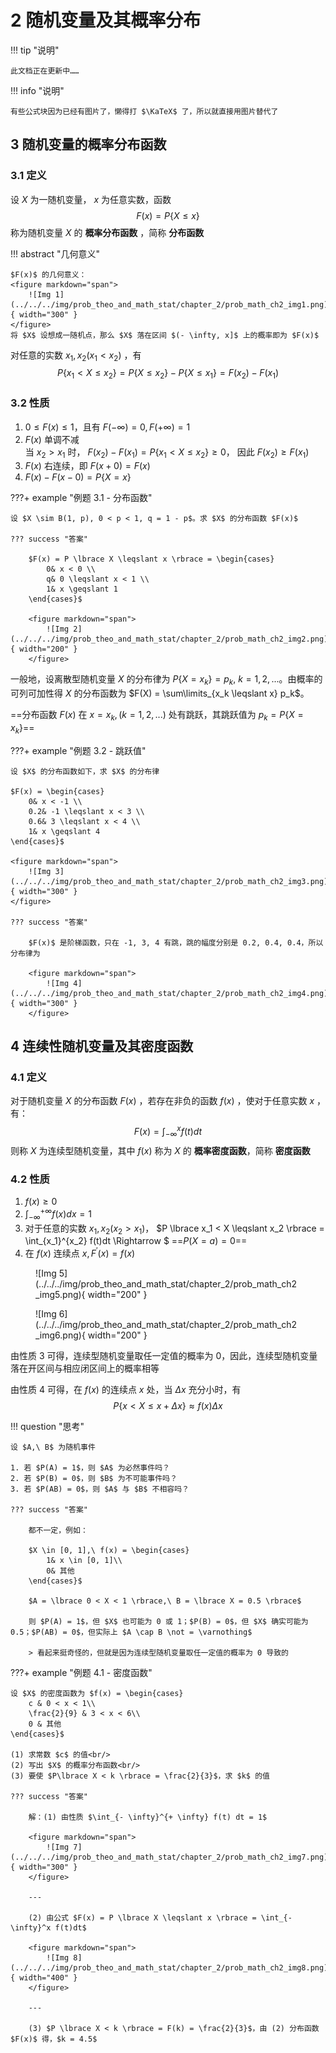 # 2 随机变量及其概率分布

!!! tip "说明"

    此文档正在更新中……

!!! info "说明"

    有些公式块因为已经有图片了，懒得打 $\KaTeX$ 了，所以就直接用图片替代了

## 3 随机变量的概率分布函数

### 3.1 定义

设 $X$ 为一随机变量， $x$ 为任意实数，函数
$$
F(x) = P \lbrace X \leqslant x \rbrace
$$
称为随机变量 $X$ 的 **概率分布函数** ，简称 **分布函数**

!!! abstract "几何意义"

    $F(x)$ 的几何意义：
    <figure markdown="span">
        ![Img 1](../../../img/prob_theo_and_math_stat/chapter_2/prob_math_ch2_img1.png){ width="300" }
    </figure>
    将 $X$ 设想成一随机点，那么 $X$ 落在区间 $(- \infty, x]$ 上的概率即为 $F(x)$

对任意的实数 $x_1, x_2 ( x_1 < x_2 )$ ，有
$$
P \lbrace x_1 < X \leqslant x_2 \rbrace = P \lbrace X \leqslant x_2 \rbrace - P \lbrace X \leqslant x_1 \rbrace = F ( x_2 ) -  F ( x_1 )
$$

### 3.2 性质

1. $0 \leqslant F(x) \leqslant 1$，且有 $F(-\infty) = 0, F(+\infty) = 1$
2. $F(x)$ 单调不减<br/>
   当 $x_2 > x_1$ 时， $F(x_2) - F(x_1) = P \lbrace x_1 < X \leqslant x_2 \rbrace \geqslant 0$， 因此 $F(x_2) \geqslant F(x_1)$
3. $F(x)$ 右连续，即 $F(x + 0) = F(x)$
4. $F(x) - F(x - 0) = P \lbrace X = x \rbrace$

???+ example "例题 3.1 - 分布函数"

    设 $X \sim B(1, p), 0 < p < 1, q = 1 - p$。求 $X$ 的分布函数 $F(x)$

    ??? success "答案"

        $F(x) = P \lbrace X \leqslant x \rbrace = \begin{cases}
            0& x < 0 \\
            q& 0 \leqslant x < 1 \\
            1& x \geqslant 1
        \end{cases}$

        <figure markdown="span">
            ![Img 2](../../../img/prob_theo_and_math_stat/chapter_2/prob_math_ch2_img2.png){ width="200" }
        </figure>

一般地，设离散型随机变量 $X$ 的分布律为 $P \lbrace X = x_k \rbrace = p_k, \ k = 1, 2, ...$。由概率的可列可加性得 $X$ 的分布函数为 $F(X) = \sum\limits_{x_k \leqslant x} p_k$。

==分布函数 $F(x)$ 在 $x = x_k, (k = 1, 2, ...)$ 处有跳跃，其跳跃值为 $p_k = P \lbrace X = x_k \rbrace$==

???+ example "例题 3.2 - 跳跃值"

    设 $X$ 的分布函数如下，求 $X$ 的分布律

    $F(x) = \begin{cases}
        0& x < -1 \\
        0.2& -1 \leqslant x < 3 \\
        0.6& 3 \leqslant x < 4 \\
        1& x \geqslant 4
    \end{cases}$

    <figure markdown="span">
        ![Img 3](../../../img/prob_theo_and_math_stat/chapter_2/prob_math_ch2_img3.png){ width="300" }
    </figure>

    ??? success "答案"

        $F(x)$ 是阶梯函数，只在 -1, 3, 4 有跳，跳的幅度分别是 0.2, 0.4, 0.4，所以分布律为

        <figure markdown="span">
            ![Img 4](../../../img/prob_theo_and_math_stat/chapter_2/prob_math_ch2_img4.png){ width="300" }
        </figure>

## 4 连续性随机变量及其密度函数

### 4.1 定义

对于随机变量 $X$ 的分布函数 $F(x)$ ，若存在非负的函数 $f(x)$ ，使对于任意实数 $x$ ， 有：
$$
F(x) = \int_{- \infty}^{x} f(t) dt
$$
则称 $X$ 为连续型随机变量，其中 $f(x)$ 称为 $X$ 的 **概率密度函数**，简称 **密度函数**

### 4.2 性质

1. $f(x) \geqslant 0$
2. $\int_{- \infty}^{+ \infty} f(x) dx = 1$
3. 对于任意的实数 $x_1, x_2 (x_2 > x_1)$， $P \lbrace x_1 < X \leqslant x_2 \rbrace = \int_{x_1}^{x_2} f(t)dt \Rightarrow $ ==$P(X = a) = 0$==
4. 在 $f(x)$ 连续点 $x, F^\prime (x) = f(x)$

<div class="grid" style="align-items: center;" markdown>

<figure markdown="span">
    ![Img 5](../../../img/prob_theo_and_math_stat/chapter_2/prob_math_ch2_img5.png){ width="200" }
</figure>

<figure markdown="span">
    ![Img 6](../../../img/prob_theo_and_math_stat/chapter_2/prob_math_ch2_img6.png){ width="200" }
</figure>

</div>

由性质 3 可得，连续型随机变量取任一定值的概率为 0，因此，连续型随机变量落在开区间与相应闭区间上的概率相等

由性质 4 可得，在 $f(x)$ 的连续点 $x$ 处，当 $\Delta x$ 充分小时，有
$$
P\lbrace x < X \leqslant x + \Delta x \rbrace \approx f(x) \Delta x
$$

!!! question "思考"

    设 $A,\ B$ 为随机事件
    
    1. 若 $P(A) = 1$，则 $A$ 为必然事件吗？
    2. 若 $P(B) = 0$，则 $B$ 为不可能事件吗？
    3. 若 $P(AB) = 0$，则 $A$ 与 $B$ 不相容吗？

    ??? success "答案"

        都不一定，例如：

        $X \in [0, 1],\ f(x) = \begin{cases}
            1& x \in [0, 1]\\
            0& 其他
        \end{cases}$
        
        $A = \lbrace 0 < X < 1 \rbrace,\ B = \lbrace X = 0.5 \rbrace$

        则 $P(A) = 1$，但 $X$ 也可能为 0 或 1；$P(B) = 0$，但 $X$ 确实可能为 0.5；$P(AB) = 0$，但实际上 $A \cap B \not = \varnothing$

        > 看起来挺奇怪的，但就是因为连续型随机变量取任一定值的概率为 0 导致的

???+ example "例题 4.1 - 密度函数"

    设 $X$ 的密度函数为 $f(x) = \begin{cases}
        c & 0 < x < 1\\
        \frac{2}{9} & 3 < x < 6\\
        0 & 其他
    \end{cases}$

    (1) 求常数 $c$ 的值<br/>
    (2) 写出 $X$ 的概率分布函数<br/>
    (3) 要使 $P\lbrace X < k \rbrace = \frac{2}{3}$，求 $k$ 的值

    ??? success "答案"

        解：(1) 由性质 $\int_{- \infty}^{+ \infty} f(t) dt = 1$

        <figure markdown="span">
            ![Img 7](../../../img/prob_theo_and_math_stat/chapter_2/prob_math_ch2_img7.png){ width="300" }
        </figure>

        ---

        (2) 由公式 $F(x) = P \lbrace X \leqslant x \rbrace = \int_{- \infty}^x f(t)dt$

        <figure markdown="span">
            ![Img 8](../../../img/prob_theo_and_math_stat/chapter_2/prob_math_ch2_img8.png){ width="400" }
        </figure>

        ---

        (3) $P \lbrace X < k \rbrace = F(k) = \frac{2}{3}$，由 (2) 分布函数 $F(x)$ 得，$k = 4.5$